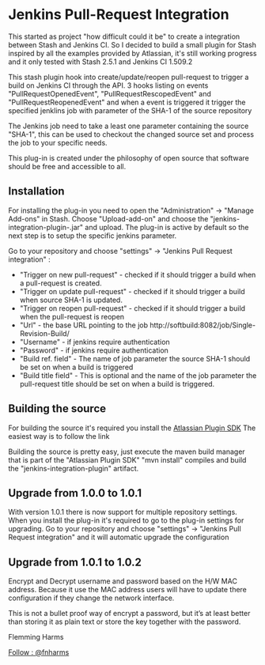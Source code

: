 # Jenkins Pull-Request Integration

This started as project "how difficult could it be" to create a integration between Stash and Jenkins CI. 
So I decided to build a small plugin for Stash inspired by all the examples provided by Atlassian, 
it's still working progress and it only tested with Stash 2.5.1 and Jenkins CI 1.509.2

This stash plugin hook into create/update/reopen pull-request to trigger a build on Jenkins CI through the API. 
3 hooks listing on events "PullRequestOpenedEvent", "PullRequestRescopedEvent" and "PullRequestReopenedEvent" and 
when a event is triggered it trigger the specified jenklins job with parameter of the SHA-1 of the source repository

The Jenkins job need to take a least one parameter containing the source "SHA-1", this can be used to checkout 
the changed source set and process the job to your specific needs.

This plug-in is created under the philosophy of open source that software should be free and accessible to all. 

##  Installation
For installing the plug-in you need to open the "Administration" -> "Manage Add-ons" in Stash. Choose "Upload-add-on" and choose the
"jenkins-integration-plugin-<version>.jar" and upload. The plug-in is active by default so the next step is to setup the specific jenkins parameter.
 
Go to your repository and choose "settings" -> "Jenkins Pull Request integration" :

* "Trigger on new pull-request" - checked if it should trigger a build when a pull-request is created.
* "Trigger on update pull-request" - checked if it should trigger a build when source SHA-1 is updated.
* "Trigger on reopen pull-request" - checked if it should trigger a build when the pull-request is reopen
* "Url" - the base URL pointing to the job http://softbuild:8082/job/Single-Revision-Build/
* "Username" - if jenkins require authentication
* "Password" - if jenkins require authentication
* "Build ref. field" - The name of job parameter the source SHA-1 should be set on when a build is triggered
* "Build title field" - This is optional and the name of the job parameter the pull-request title should be set on when a build is triggered.
 
##  Building the source
For building the source it's required you install the [Atlassian Plugin SDK](https://developer.atlassian.com/display/DOCS/Set+up+the+Atlassian+Plugin+SDK+and+Build+a+Project) The easiest way is to follow the link
 
Building the source is pretty easy, just execute the maven build manager that is part of the "Atlassian Plugin SDK" "mvn install" compiles and build the "jenkins-integration-plugin" artifact.

##  Upgrade from 1.0.0 to 1.0.1
With version 1.0.1 there is now support for multiple repository settings. When you install the plug-in it's required to go to the plug-in settings
for upgrading. Go to your repository and choose "settings" -> "Jenkins Pull Request integration" and it will automatic upgrade the configuration

##  Upgrade from 1.0.1 to 1.0.2
Encrypt and Decrypt username and password based on the H/W MAC address. Because it use the MAC address users will have to update there
configuration if they change the network interface.

This is not a bullet proof way of encrypt a password, but it’s at least better than storing it as plain text or store the key together
with the password.

Flemming Harms

[Follow : @fnharms](https://twitter.com/intent/user?screen_name=fnharms)